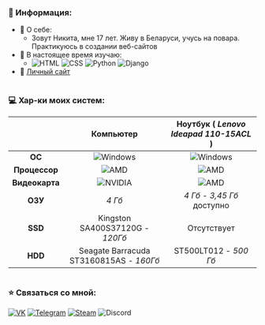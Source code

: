 ### 📃 Информация:
- 🎲 О себе:
    - Зовут Никита, мне 17 лет. Живу в Беларуси, учусь на повара. Практикуюсь в создании веб-сайтов
- 🌱 В настоящее время изучаю:
    - ![HTML](https://img.shields.io/badge/-HTML-E34F26?style=for-the-badge&logo=html5&logoColor=FFF) ![CSS](https://img.shields.io/badge/-Css-1572B6?style=for-the-badge&logo=CSS3&logoColor=FFF) ![Python](https://img.shields.io/badge/-Python-3776AB?style=for-the-badge&logo=Python&logoColor=FFF) ![Django](https://img.shields.io/badge/-Django-092E20?style=for-the-badge&logo=Django&logoColor=fff)
- 📃 [Личный сайт](https://mohovoy.herokuapp.com/)
#
### 💻 Хар-ки моих систем:
|| **Компьютер** | **Ноутбук ( *Lenovo Ideapad 110-15ACL* )** |
|:-:|:-:|:-:|
| **ОС** | ![Windows](https://img.shields.io/badge/Windows_10-Enterprise-0078D6?style=for-the-badge&logo=windows&logoColor=white) | ![Windows](https://img.shields.io/badge/Windows_10-Enterprise-0078D6?style=for-the-badge&logo=windows&logoColor=white) |
| **Процессор** | ![AMD](https://img.shields.io/badge/AMD-A6_7480-ED1C24?style=for-the-badge&logo=amd&logoColor=white) | ![AMD](https://img.shields.io/badge/AMD-E1_7010-ED1C24?style=for-the-badge&logo=amd&logoColor=white) |
| **Видеокарта** | ![NVIDIA](https://img.shields.io/badge/NVIDIA-GT220_1GB-76B900?style=for-the-badge&logo=nvidia&logoColor=white) | ![AMD](https://img.shields.io/badge/AMD-Radeon_R2_Graphics_512Mb-ED1C24?style=for-the-badge&logo=amd&logoColor=white) |
| **ОЗУ** | *4 Гб* | *4 Гб* - *3,45 Гб* доступно |
| **SSD** | Kingston SA400S37120G - *120Гб* | Отсутствует |
| **HDD** | Seagate Barracuda ST3160815AS - *160Гб* | ST500LT012 - *500 Гб* |
#
### ⭐ Связаться со мной:
[![VK](https://img.shields.io/badge/-VK-4680C2?style=for-the-badge&logo=VK&logoColor=FFF)](https://vk.com/mohovoy2003) [![Telegram](https://img.shields.io/badge/-Telegram-2CA5E0?style=for-the-badge&logo=Telegram)](https://t.me/mohovoy) [![Steam](https://img.shields.io/badge/-Steam-090909?style=for-the-badge&logo=steam&logoColor=fff)](https://steamcommunity.com/id/mohovoy/) ![Discord](https://img.shields.io/badge/-mohovoy%232611-7289DA?style=for-the-badge&logo=Discord&logoColor=fff)
